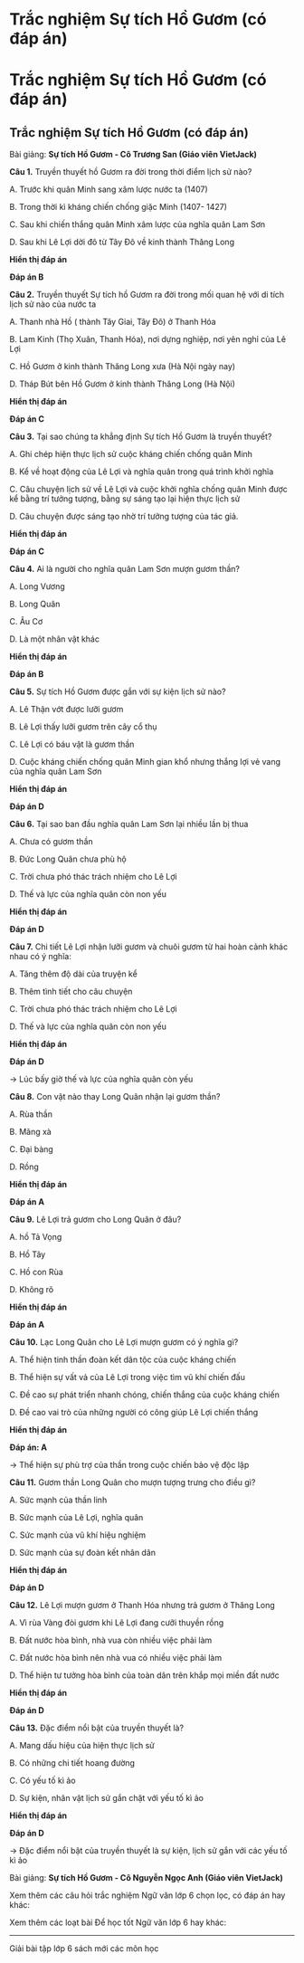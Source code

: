 # Trắc nghiệm Sự tích Hồ Gươm (có đáp án)

# Trắc nghiệm Sự tích Hồ Gươm (có đáp án)

## Trắc nghiệm Sự tích Hồ Gươm (có đáp án)

Bài giảng: **Sự tích Hồ Gươm - Cô Trương San (Giáo viên VietJack)**

**Câu 1.** Truyền thuyết hồ Gươm ra đời trong thời điểm lịch sử nào?

A. Trước khi quân Minh sang xâm lược nước ta (1407)

B. Trong thời kì kháng chiến chống giặc Minh (1407- 1427)

C. Sau khi chiến thắng quân Minh xâm lược của nghĩa quân Lam Sơn

D. Sau khi Lê Lợi dời đô từ Tây Đô về kinh thành Thăng Long

**Hiển thị đáp án**

**Đáp án B**

**Câu 2.** Truyền thuyết Sự tích hồ Gươm ra đời trong mối quan hệ với di tích lịch sử nào của nước ta

A. Thanh nhà Hồ ( thành Tây Giai, Tây Đô) ở Thanh Hóa

B. Lam Kinh (Thọ Xuân, Thanh Hóa), nơi dựng nghiệp, nơi yên nghỉ của Lê Lợi

C. Hồ Gươm ở kinh thành Thăng Long xưa (Hà Nội ngày nay)

D. Tháp Bút bên Hồ Gươm ở kinh thành Thăng Long (Hà Nội)

**Hiển thị đáp án**

**Đáp án C**

**Câu 3.** Tại sao chúng ta khẳng định Sự tích Hồ Gươm là truyền thuyết?

A. Ghi chép hiện thực lịch sử cuộc kháng chiến chống quân Minh

B. Kể về hoạt động của Lê Lợi và nghĩa quân trong quá trình khởi nghĩa

C. Câu chuyện lịch sử về Lê Lợi và cuộc khởi nghĩa chống quân Minh được kể bằng trí tưởng tượng, bằng sự sáng tạo lại hiện thực lịch sử

D. Câu chuyện được sáng tạo nhờ trí tưởng tượng của tác giả.

**Hiển thị đáp án**

**Đáp án C**

**Câu 4.** Ai là người cho nghĩa quân Lam Sơn mượn gươm thần?

A. Long Vương

B. Long Quân

C. Âu Cơ

D. Là một nhân vật khác

**Hiển thị đáp án**

**Đáp án B**

**Câu 5.** Sự tích Hồ Gươm được gắn với sự kiện lịch sử nào?

A. Lê Thận vớt được lưỡi gươm

B. Lê Lợi thấy lưỡi gươm trên cây cổ thụ

C. Lê Lợi có báu vật là gươm thần

D. Cuộc kháng chiến chống quân Minh gian khổ nhưng thắng lợi vẻ vang của nghĩa quân Lam Sơn

**Hiển thị đáp án**

**Đáp án D**

**Câu 6.** Tại sao ban đầu nghĩa quân Lam Sơn lại nhiều lần bị thua

A. Chưa có gươm thần

B. Đức Long Quân chưa phù hộ

C. Trời chưa phó thác trách nhiệm cho Lê Lợi

D. Thế và lực của nghĩa quân còn non yếu

**Hiển thị đáp án**

**Đáp án D**

**Câu 7.** Chi tiết Lê Lợi nhận lưỡi gươm và chuôi gươm từ hai hoàn cảnh khác nhau có ý nghĩa:

A. Tăng thêm độ dài của truyện kể

B. Thêm tình tiết cho câu chuyện

C. Trời chưa phó thác trách nhiệm cho Lê Lợi

D. Thế và lực của nghĩa quân còn non yếu

**Hiển thị đáp án**

**Đáp án D**

→ Lúc bấy giờ thế và lực của nghĩa quân còn yếu

**Câu 8.** Con vật nào thay Long Quân nhận lại gươm thần?

A. Rùa thần

B. Mãng xà

C. Đại bàng

D. Rồng 

**Hiển thị đáp án**

**Đáp án A**

**Câu 9.** Lê Lợi trả gươm cho Long Quân ở đâu?

A. hồ Tả Vọng

B. Hồ Tây

C. Hồ con Rùa

D. Không rõ

**Hiển thị đáp án**

**Đáp án A**

**Câu 10.** Lạc Long Quân cho Lê Lợi mượn gươm có ý nghĩa gì?

A. Thể hiện tinh thần đoàn kết dân tộc của cuộc kháng chiến

B. Thể hiện sự vất vả của Lê Lợi trong việc tìm vũ khí chiến đấu

C. Đề cao sự phát triển nhanh chóng, chiến thắng của cuộc kháng chiến

D. Đề cao vai trò của những người có công giúp Lê Lợi chiến thắng

**Hiển thị đáp án**

**Đáp án: A**

→ Thể hiện sự phù trợ của thần trong cuộc chiến bảo vệ độc lập 

**Câu 11.** Gươm thần Long Quân cho mượn tượng trưng cho điều gì?

A. Sức mạnh của thần linh

B. Sức mạnh của Lê Lợi, nghĩa quân

C. Sức mạnh của vũ khí hiệu nghiệm

D. Sức mạnh của sự đoàn kết nhân dân

**Hiển thị đáp án**

**Đáp án D**

**Câu 12.** Lê Lợi mượn gươm ở Thanh Hóa nhưng trả gươm ở Thăng Long

A. Vì rùa Vàng đòi gươm khi Lê Lợi đang cưỡi thuyền rồng

B. Đất nước hòa bình, nhà vua còn nhiều việc phải làm

C. Đất nước hòa bình nên nhà vua có nhiều việc phải làm

D. Thể hiện tư tưởng hòa bình của toàn dân trên khắp mọi miền đất nước

**Hiển thị đáp án**

**Đáp án D**

**Câu 13.** Đặc điểm nổi bật của truyền thuyết là?

A. Mang dấu hiệu của hiện thực lịch sử

B. Có những chi tiết hoang đường

C. Có yếu tố kì ảo

D. Sự kiện, nhân vật lịch sử gắn chặt với yếu tố kì ảo

**Hiển thị đáp án**

**Đáp án D**

→ Đặc điểm nổi bật của truyền thuyết là sự kiện, lịch sử gắn với các yếu tố kì ảo

Bài giảng: **Sự tích Hồ Gươm - Cô Nguyễn Ngọc Anh (Giáo viên VietJack)**

Xem thêm các câu hỏi trắc nghiệm Ngữ văn lớp 6 chọn lọc, có đáp án hay khác:

Xem thêm các loạt bài Để học tốt Ngữ văn lớp 6 hay khác:

* * *

Giải bài tập lớp 6 sách mới các môn học
